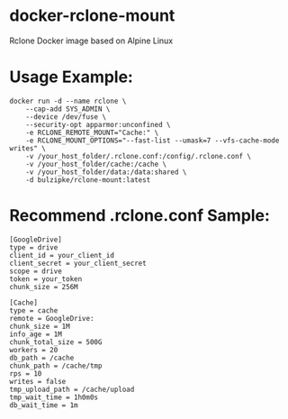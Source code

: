 # docker-rclone-mount
Rclone Docker image based on Alpine Linux

# Usage Example:
    docker run -d --name rclone \
        --cap-add SYS_ADMIN \
        --device /dev/fuse \
        --security-opt apparmor:unconfined \
        -e RCLONE_REMOTE_MOUNT="Cache:" \
        -e RCLONE_MOUNT_OPTIONS="--fast-list --umask=7 --vfs-cache-mode writes" \
        -v /your_host_folder/.rclone.conf:/config/.rclone.conf \
        -v /your_host_folder/cache:/cache \
        -v /your_host_folder/data:/data:shared \
        -d bulzipke/rclone-mount:latest

# Recommend .rclone.conf Sample:
    [GoogleDrive]
    type = drive
    client_id = your_client_id
    client_secret = your_client_secret
    scope = drive
    token = your_token
    chunk_size = 256M
    
    [Cache]
    type = cache
    remote = GoogleDrive:
    chunk_size = 1M
    info_age = 1M
    chunk_total_size = 500G
    workers = 20
    db_path = /cache
    chunk_path = /cache/tmp
    rps = 10
    writes = false
    tmp_upload_path = /cache/upload
    tmp_wait_time = 1h0m0s
    db_wait_time = 1m
